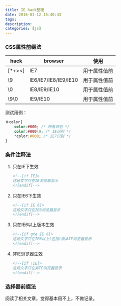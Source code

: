 ```yaml
---
title: IE hack整理
date: 2016-01-12 15:40:43
tags:
description:
categories: [js]
---
```


### CSS属性前缀法 ###


hack       | browser               |使用
-----      | ---                   |---
[*+><]     | IE7                   |用于属性值前
\9         | IE6/IE7/IE8/IE9/IE10  |用于属性值前
\0         | IE8/IE9/IE10          |用于属性值前
\9\0       | IE9/IE10              |用于属性值前

测试用例：

```css
＃color{
	color:#000; /* 所有识别 */
	color:#000\9; /* IE识别 */
	*color:#000; /* IE7识别 */
}
```

### 条件注释法 ###

1. 只在IE下生效

	```html
	<!--[if IE]>
	这段文字只在IE浏览器显示
	<![endif]-->
	```

2. 只在IE6下生效

	```html
	<!--[if IE 6]>
	这段文字只在IE6浏览器显示
	<![endif]-->
	```

3. 只在IE6以上版本生效

	```html
	<!--[if gte IE 6]>
	这段文字只在IE6以上(包括)版本IE浏览器显示
	<![endif]-->
	```

4. 非IE浏览器生效

	```html
	<!--[if !IE]>
	这段文字只在非IE浏览器显示
	<![endif]-->
	```

### 选择器前缀法 ###

阅读了相关文章，觉得基本用不上，不做记录。